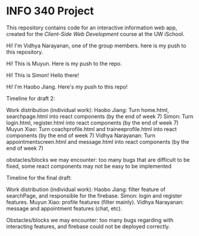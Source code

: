 # INFO 340 Project

This repository contains code for an interactive information web app, created for the _Client-Side Web Development_ course at the UW iSchool.

Hi! I'm Vidhya Narayanan, one of the group members. here is my push to this repository.

Hi! This is Muyun. Here is my push to the repo.

Hi! This is Simon! Hello there!

Hi! I'm Haobo Jiang. Here's my push to this repo!



Timeline for draft 2:

Work distribution (individual work):
Haobo Jiang: Turn home.html, searchpage.html into react components (by the end of week 7)
Simon: Turn login.html, register.html into react components (by the end of week 7)
Muyun Xiao: Turn coachprofile.html and traineeprofile.html into react components (by the end of week 7)
Vidhya Narayanan: Turn appointmentscreen.html and message.html into react components (by the end of week 7)

obstacles/blocks we may encounter:
too many bugs that are difficult to be fixed, some react components may not be easy to be implemented


Timeline for the final draft:

Work distribution (individual work):
Haobo Jiang: filter feature of searchPage, and responsible for the firebase.
Simon: login and register features.
Muyun Xiao: profile features (filter mainly).
Vidhya Narayanan: message and appointment features (chat, etc).

Obstacles/blocks we may encounter:
too many bugs regarding with interacting features, and firebase could not be deployed correctly.